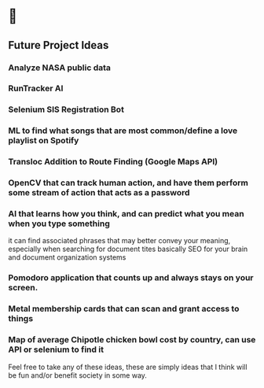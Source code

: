 # 👋

## Future Project Ideas

### Analyze NASA public data

### RunTracker AI

### Selenium SIS Registration Bot

### ML to find what songs that are most common/define a love playlist on Spotify

### Transloc Addition to Route Finding (Google Maps API)

### OpenCV that can track human action, and have them perform some stream of action that acts as a password

### AI that learns how you think, and can predict what you mean when you type something 
  it can find associated phrases that may better convey your meaning, especially when searching for document tites
  basically SEO for your brain and document organization systems

### Pomodoro application that counts up and always stays on your screen.

### Metal membership cards that can scan and grant access to things

### Map of average Chipotle chicken bowl cost by country, can use API or selenium to find it

Feel free to take any of these ideas, these are simply ideas that I think will be fun and/or benefit society in some way.

  
